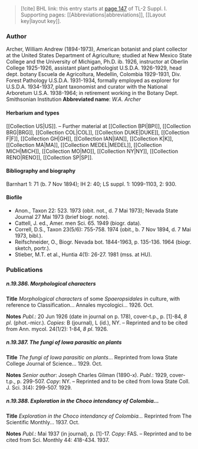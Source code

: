 > [!cite] BHL link: this entry starts at [page 147](https://www.biodiversitylibrary.org/page/33264874) of TL-2 Suppl. I.
> Supporting pages: [[Abbreviations|abbreviations]], [[Layout key|layout key]].

### Author

Archer, William Andrew (1894-1973), American botanist and plant collector at the United States Department of Agriculture; studied at New Mexico State College and the University of Michigan, Ph.D. ib. 1926, instructor at Oberlin College 1925-1926, assistant plant pathologist U.S.D.A. 1926-1929, head dept. botany Escuela de Agricoltura, Medellin, Colombia 1929-1931, Div. Forest Pathology U.S.D.A. 1931-1934, formally employed as explorer for U.S.D.A. 1934-1937, plant taxonomist and curator with the National Arboretum U.S.A. 1938-1964; in retirement working in the Botany Dept. Smithsonian Institution 
**Abbreviated name**: *W.A. Archer*

#### Herbarium and types

[[Collection US|US]]. – Further material at [[Collection BPI|BPI]], [[Collection BRG|BRG]], [[Collection COL|COL]], [[Collection DUKE|DUKE]], [[Collection F|F]], [[Collection GH|GH]], [[Collection IAN|IAN]], [[Collection K|K]], [[Collection MA|MA]], [[Collection MEDEL|MEDEL]], [[Collection MICH|MICH]], [[Collection MO|MO]], [[Collection NY|NY]], [[Collection RENO|RENO]], [[Collection SP|SP]].

#### Bibliography and biography

Barnhart 1: 71 (b. 7 Nov 1894); IH 2: 40; LS suppl. 1: 1099-1103, 2: 930.

#### Biofile

- Anon., Taxon 22: 523. 1973 (obit. not., d. 7 Mai 1973); Nevada State Journal 27 Mai 1973 (brief biogr. note).
- Cattell, J. ed., Amer. men Sci. 65. 1949 (biogr. data).
- Correll, D.S., Taxon 23(5/6): 755-758. 1974 (obit., b. 7 Nov 1894, d. 7 Mai 1973, bibl.).
- Reifschneider, O., Biogr. Nevada bot. 1844-1963, p. 135-136. 1964 (biogr. sketch, portr.).
- Stieber, M.T. et al., Huntia 4(1): 26-27. 1981 (mss. at HU).

### Publications

##### n.19.386. Morphological characters

**Title**
*Morphological characters* of some *Spaeropsidales* in culture, with reference to Classification... Annales mycologici... 1926. Oct.

**Notes**
*Publ*.: 20 Jun 1926 (date in journal on p. 178), cover-t.p., p. \[1\]-84, *8 pl*. (phot.-micr.). *Copies*: B (journal), L (id.), NY. – Reprinted and to be cited from Ann. mycol. 24(1/2): 1-84, *8 pl*. 1926.

##### n.19.387. The fungi of Iowa parasitic on plants

**Title**
*The fungi of Iowa parasitic on plants*... Reprinted from Iowa State College Journal of Science... 1929. Oct.

**Notes**
*Senior author*: Joseph Charles Gilman (1890-x).
*Publ*.: 1929, cover-t.p., p. 299-507. *Copy*: NY. – Reprinted and to be cited from Iowa State Coll. J. Sci. 3(4): 299-507. 1929.

##### n.19.388. Exploration in the Choco intendancy of Colombia...

**Title**
*Exploration in the Choco intendancy of Colombia...* Reprinted from The Scientific Monthly... 1937. Oct.

**Notes**
*Publ*.: Mai 1937 (in journal), p. \[1\]-17. *Copy*: FAS. – Reprinted and to be cited from Sci. Monthly 44: 418-434. 1937.

